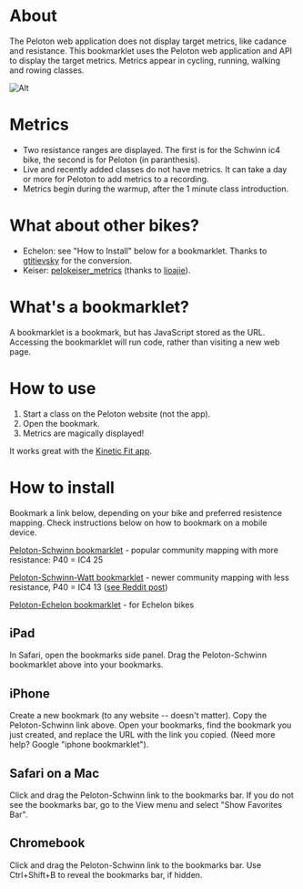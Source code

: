 # About
The Peloton web application does not display target metrics, like cadance and resistance. This bookmarklet uses the Peloton web application and API to display the target metrics. Metrics appear in cycling, running, walking and rowing classes.

![Alt](https://coffeesnip.com/example.jpeg "Peloton class with target metrics")

# Metrics
- Two resistance ranges are displayed. The first is for the Schwinn ic4 bike, the second is for Peloton (in paranthesis).
- Live and recently added classes do not have metrics. It can take a day or more for Peloton to add metrics to a recording.
- Metrics begin during the warmup, after the 1 minute class introduction.

# What about other bikes?
- Echelon: see "How to Install" below for a bookmarklet. Thanks to [gtitievsky](https://github.com/gtitievsky) for the conversion.
- Keiser: [pelokeiser_metrics](https://github.com/lioajie/pelokeiser_metrics) (thanks to [lioajie](https://github.com/lioajie)).

# What's a bookmarklet?
A bookmarklet is a bookmark, but has JavaScript stored as the URL. Accessing the bookmarklet will run code, rather than visiting a new web page.

# How to use
1. Start a class on the Peloton website (not the app).
2. Open the bookmark.
3. Metrics are magically displayed!

It works great with the [Kinetic Fit app](https://www.kinetic.fit).

# How to install
Bookmark a link below, depending on your bike and preferred resistence mapping. Check instructions below on how to bookmark on a mobile device.

[Peloton-Schwinn bookmarklet](javascript:(function()%7Bvar%20rideID%3Dwindow.location.pathname.split(%22%2F%22)%3Bfetch(%22https%3A%2F%2Fapi.onepeloton.com%2Fapi%2Fride%2F%22%2B(rideID%3DrideID%5BrideID.length-1%5D)%2B%22%2Fdetails%3Fstream_source%3Dmultichannel%22%2C%7Bheaders%3A%7Baccept%3A%22application%2Fjson%2C%20text%2Fplain%2C%20*%2F*%22%2C%22accept-language%22%3A%22en-US%22%2C%22peloton-platform%22%3A%22web%22%2C%22sec-fetch-dest%22%3A%22empty%22%2C%22sec-fetch-mode%22%3A%22cors%22%2C%22sec-fetch-site%22%3A%22same-site%22%2C%22x-requested-with%22%3A%22XmlHttpRequest%22%7D%2Creferrer%3A%22https%3A%2F%2Fmembers.onepeloton.com%2Fclasses%2Fplayer%2F%22%2BrideID%2CreferrerPolicy%3A%22no-referrer-when-downgrade%22%2Cbody%3Anull%2Cmethod%3A%22GET%22%2Cmode%3A%22cors%22%2Ccredentials%3A%22include%22%7D).then(function(e)%7Breturn%20e.json()%7D).then(function(e)%7Bvar%20t%3D%5B1%2C1%2C1%2C1%2C1%2C1%2C1%2C1%2C1%2C1%2C1%2C1%2C1%2C1%2C1%2C1%2C1%2C1%2C1%2C1%2C1%2C1%2C1%2C2%2C3%2C4%2C5%2C6%2C7%2C8%2C9%2C11%2C12%2C14%2C15%2C17%2C19%2C20%2C22%2C23%2C25%2C27%2C29%2C31%2C33%2C35%2C38%2C41%2C43%2C46%2C49%2C51%2C52%2C53%2C54%2C55%2C56%2C57%2C58%2C59%2C60%2C61%2C62%2C63%2C64%2C65%2C66%2C67%2C68%2C69%2C70%2C71%2C72%2C73%2C74%2C75%2C76%2C77%2C78%2C79%2C80%2C81%2C82%2C83%2C84%2C85%2C86%2C87%2C88%2C89%2C90%2C91%2C92%2C93%2C94%2C95%2C96%2C97%2C98%2C99%2C100%5D%2Cr%3DNumber(e.ride.duration)%2Cs%3Ddocument.createElement(%22div%22)%3Bs.id%3D%22cadresist%22%2Cs.style%3D%22color%3Awhite%3B%20position%3Aabsolute%3B%20top%3A%205%25%3B%20left%3A36%25%3B%20margin-top%3A%2035px%22%2Cs.innerHTML%3D'%3Cdiv%20id%3D%22cadresisttxt%22%20style%3D%22width%3A100%25%3Bcolor%3Awhite%3Btext-align%3Acenter%3B%22%3Emetrics%20start%20during%20warmup%3C%2Fdiv%3E%3Cdiv%20style%3D%22margin-top%3A10px%3Bwidth%3A100%25%3B%20height%3A2px%3B%20background-color%3A%23555555%22%3E%3Cdiv%20id%3D%22cadresistprogress%22%20style%3D%22width%3A0%25%3Btransition%3A990ms%20linear%3Bheight%3A2px%3Bbackground-color%3Awhite%22%3E%3C%2Fdiv%3E%3C%2Fdiv%3E'%2Cdocument.querySelector(%22div%5Bclass%3D'jw-wrapper%20jw-reset'%5D%22).after(s)%3Bvar%20i%3Ddocument.getElementById(%22cadresisttxt%22)%2Ca%3Ddocument.getElementById(%22cadresistprogress%22)%3Bif(e.target_metrics_data.length)%7Bs.innerHTML%3D%22Class%20does%20not%20have%20target%20metrics.%22%2CsetTimeout(function()%7Bs.innerHTML%3D%22%22%7D%2C5e3)%3Breturn%7Dfor(var%20n%3D%5B%5D%2Cc%3De.target_metrics_data.target_metrics%5B0%5D%2Co%3D1%3Bo%3Ce.target_metrics_data.target_metrics.length%3Bo%2B%2B)%7Bvar%20p%3De.target_metrics_data.target_metrics%5Bo%5D%3Bc.metrics%5B0%5D.upper%3D%3Dp.metrics%5B0%5D.upper%26%26c.metrics%5B0%5D.lower%3D%3Dp.metrics%5B0%5D.lower%26%26c.metrics%5B1%5D.upper%3D%3Dp.metrics%5B1%5D.upper%26%26c.metrics%5B1%5D.lower%3D%3Dp.metrics%5B1%5D.lower%3Fc.offsets.end%3Dp.offsets.end%3A(n.push(c)%2Cc%3Dp)%7Dn.push(p)%2Ce.target_metrics_data.target_metrics%3Dn%3Bvar%20l%2Cd%3Ddocument.querySelector(%22div%5Bclass%3D'player-overlay-wrapper'%5D%22)%3Bnew%20MutationObserver(function%20s(n)%7Bvar%20c%3Ddocument.querySelector(%22p%5Bdata-test-id%3D'time-to-complete'%5D%22)%3Bif(c%26%262%3D%3D(c%3Dc.innerHTML.split(%22%3A%22)).length)for(var%20o%3Dr-(60*Number(c%5B0%5D)%2BNumber(c%5B1%5D))%2BNumber(e.ride.pedaling_start_offset)%2Cp%3D0%3Bp%3Ce.target_metrics_data.target_metrics.length%3Bp%2B%2B)%7Bvar%20l%3De.target_metrics_data.target_metrics%5Bp%5D%3Bif(o%3E%3DNumber(l.offsets.start)%26%26o%3C%3DNumber(l.offsets.end))%7Bif(%22cycling%22%3D%3Dl.segment_type)%7Bfor(var%20d%2Cm%2C_%3D0%3B_%3Cl.metrics.length%3B_%2B%2B)switch(l.metrics%5B_%5D.name)%7Bcase%22resistance%22%3Am%3Dl.metrics%5B_%5D%3Bbreak%3Bcase%22cadence%22%3Ad%3Dl.metrics%5B_%5D%7Di.innerHTML%3D%22cadence%3A%20%22%2Bd.lower%2B%22%20-%20%22%2Bd.upper%2B%22%20%26nbsp%3B%26nbsp%3B%26nbsp%3B%26nbsp%3B%20resistance%3A%20%22%2Bt%5Bm.lower%5D%2B%22%20-%20%22%2Bt%5Bm.upper%5D%2B%22%26nbsp%3B%26nbsp%3B%26nbsp%3B%26nbsp%3B%20(%22%2Bm.lower%2B%22%20-%20%22%2Bm.upper%2B%22)%22%7Dif(%22running%22%3D%3Dl.segment_type)%7Bfor(var%20g%2Cf%2C_%3D0%3B_%3Cl.metrics.length%3B_%2B%2B)switch(l.metrics%5B_%5D.name)%7Bcase%22speed%22%3Ag%3Dl.metrics%5B_%5D%3Bbreak%3Bcase%22incline%22%3Af%3Dl.metrics%5B_%5D%7Di.innerHTML%3D%22speed%3A%20%22%2Bg.lower%2B%22%20-%20%22%2Bg.upper%2B%22%20%26nbsp%3B%26nbsp%3B%26nbsp%3B%26nbsp%3B%20incline%3A%20%22%2Bf.lower%2B%22%20-%20%22%2Bf.upper%7Do%3D%3DNumber(l.offsets.start)%3F(a.style.transition%3D%22none%22%2Ca.style.width%3D%220%25%22)%3A(a.style.transition%3D%22990ms%20linear%22%2Ca.style.width%3DMath.round((o-l.offsets.start)%2F(l.offsets.end-l.offsets.start)*100)%2B%22%25%22)%3Breturn%7D%7D%7D).observe(d%2C%7Battributes%3A!0%2CchildList%3A!0%2Csubtree%3A!0%2CcharacterData%3A!0%7D)%7D)%3B%7D)()%3B) - popular community mapping with more resistance: P40 = IC4 25

[Peloton-Schwinn-Watt bookmarklet](javascript:(function()%7Bvar%20rideID%3Dwindow.location.pathname.split(%22%2F%22)%3Bfetch(%22https%3A%2F%2Fapi.onepeloton.com%2Fapi%2Fride%2F%22%2B(rideID%3DrideID%5BrideID.length-1%5D)%2B%22%2Fdetails%3Fstream_source%3Dmultichannel%22%2C%7Bheaders%3A%7Baccept%3A%22application%2Fjson%2C%20text%2Fplain%2C%20*%2F*%22%2C%22accept-language%22%3A%22en-US%22%2C%22peloton-platform%22%3A%22web%22%2C%22sec-fetch-dest%22%3A%22empty%22%2C%22sec-fetch-mode%22%3A%22cors%22%2C%22sec-fetch-site%22%3A%22same-site%22%2C%22x-requested-with%22%3A%22XmlHttpRequest%22%7D%2Creferrer%3A%22https%3A%2F%2Fmembers.onepeloton.com%2Fclasses%2Fplayer%2F%22%2BrideID%2CreferrerPolicy%3A%22no-referrer-when-downgrade%22%2Cbody%3Anull%2Cmethod%3A%22GET%22%2Cmode%3A%22cors%22%2Ccredentials%3A%22include%22%7D).then(function(e)%7Breturn%20e.json()%7D).then(function(e)%7Bvar%20t%3D%5B1%2C1%2C1%2C1%2C1%2C1%2C1%2C1%2C1%2C1%2C1%2C1%2C1%2C1%2C1%2C1%2C1%2C1%2C1%2C1%2C1%2C1%2C1%2C1%2C1%2C1%2C1%2C1%2C1%2C1%2C2%2C3%2C4%2C5%2C6%2C7%2C8%2C10%2C11%2C13%2C13%2C14%2C15%2C16%2C17%2C18%2C19%2C21%2C22%2C24%2C25%2C27%2C28%2C30%2C31%2C33%2C34%2C36%2C37%2C39%2C40%2C42%2C43%2C45%2C46%2C48%2C49%2C51%2C52%2C54%2C55%2C57%2C58%2C60%2C61%2C63%2C64%2C66%2C67%2C69%2C70%2C72%2C73%2C75%2C76%2C78%2C79%2C81%2C82%2C84%2C85%2C87%2C88%2C90%2C91%2C93%2C94%2C96%2C97%2C99%2C100%5D%2Cr%3DNumber(e.ride.duration)%2Cs%3Ddocument.createElement(%22div%22)%3Bs.id%3D%22cadresist%22%2Cs.style%3D%22color%3Awhite%3B%20position%3Aabsolute%3B%20top%3A%205%25%3B%20left%3A36%25%3B%20margin-top%3A%2035px%22%2Cs.innerHTML%3D'%3Cdiv%20id%3D%22cadresisttxt%22%20style%3D%22width%3A100%25%3Bcolor%3Awhite%3Btext-align%3Acenter%3B%22%3Emetrics%20start%20during%20warmup%3C%2Fdiv%3E%3Cdiv%20style%3D%22margin-top%3A10px%3Bwidth%3A100%25%3B%20height%3A2px%3B%20background-color%3A%23555555%22%3E%3Cdiv%20id%3D%22cadresistprogress%22%20style%3D%22width%3A0%25%3Btransition%3A990ms%20linear%3Bheight%3A2px%3Bbackground-color%3Awhite%22%3E%3C%2Fdiv%3E%3C%2Fdiv%3E'%2Cdocument.querySelector(%22div%5Bclass%3D'jw-wrapper%20jw-reset'%5D%22).after(s)%3Bvar%20i%3Ddocument.getElementById(%22cadresisttxt%22)%2Ca%3Ddocument.getElementById(%22cadresistprogress%22)%3Bif(e.target_metrics_data.length)%7Bs.innerHTML%3D%22Class%20does%20not%20have%20target%20metrics.%22%2CsetTimeout(function()%7Bs.innerHTML%3D%22%22%7D%2C5e3)%3Breturn%7Dfor(var%20n%3D%5B%5D%2Cc%3De.target_metrics_data.target_metrics%5B0%5D%2Co%3D1%3Bo%3Ce.target_metrics_data.target_metrics.length%3Bo%2B%2B)%7Bvar%20p%3De.target_metrics_data.target_metrics%5Bo%5D%3Bc.metrics%5B0%5D.upper%3D%3Dp.metrics%5B0%5D.upper%26%26c.metrics%5B0%5D.lower%3D%3Dp.metrics%5B0%5D.lower%26%26c.metrics%5B1%5D.upper%3D%3Dp.metrics%5B1%5D.upper%26%26c.metrics%5B1%5D.lower%3D%3Dp.metrics%5B1%5D.lower%3Fc.offsets.end%3Dp.offsets.end%3A(n.push(c)%2Cc%3Dp)%7Dn.push(p)%2Ce.target_metrics_data.target_metrics%3Dn%3Bvar%20l%2Cd%3Ddocument.querySelector(%22div%5Bclass%3D'player-overlay-wrapper'%5D%22)%3Bnew%20MutationObserver(function%20s(n)%7Bvar%20c%3Ddocument.querySelector(%22p%5Bdata-test-id%3D'time-to-complete'%5D%22)%3Bif(c%26%262%3D%3D(c%3Dc.innerHTML.split(%22%3A%22)).length)for(var%20o%3Dr-(60*Number(c%5B0%5D)%2BNumber(c%5B1%5D))%2BNumber(e.ride.pedaling_start_offset)%2Cp%3D0%3Bp%3Ce.target_metrics_data.target_metrics.length%3Bp%2B%2B)%7Bvar%20l%3De.target_metrics_data.target_metrics%5Bp%5D%3Bif(o%3E%3DNumber(l.offsets.start)%26%26o%3C%3DNumber(l.offsets.end))%7Bif(%22cycling%22%3D%3Dl.segment_type)%7Bfor(var%20d%2Cm%2C_%3D0%3B_%3Cl.metrics.length%3B_%2B%2B)switch(l.metrics%5B_%5D.name)%7Bcase%22resistance%22%3Am%3Dl.metrics%5B_%5D%3Bbreak%3Bcase%22cadence%22%3Ad%3Dl.metrics%5B_%5D%7Di.innerHTML%3D%22cadence%3A%20%22%2Bd.lower%2B%22%20-%20%22%2Bd.upper%2B%22%20%26nbsp%3B%26nbsp%3B%26nbsp%3B%26nbsp%3B%20resistance%3A%20%22%2Bt%5Bm.lower%5D%2B%22%20-%20%22%2Bt%5Bm.upper%5D%2B%22%26nbsp%3B%26nbsp%3B%26nbsp%3B%26nbsp%3B%20(%22%2Bm.lower%2B%22%20-%20%22%2Bm.upper%2B%22)%22%7Dif(%22running%22%3D%3Dl.segment_type)%7Bfor(var%20g%2Cf%2C_%3D0%3B_%3Cl.metrics.length%3B_%2B%2B)switch(l.metrics%5B_%5D.name)%7Bcase%22speed%22%3Ag%3Dl.metrics%5B_%5D%3Bbreak%3Bcase%22incline%22%3Af%3Dl.metrics%5B_%5D%7Di.innerHTML%3D%22speed%3A%20%22%2Bg.lower%2B%22%20-%20%22%2Bg.upper%2B%22%20%26nbsp%3B%26nbsp%3B%26nbsp%3B%26nbsp%3B%20incline%3A%20%22%2Bf.lower%2B%22%20-%20%22%2Bf.upper%7Do%3D%3DNumber(l.offsets.start)%3F(a.style.transition%3D%22none%22%2Ca.style.width%3D%220%25%22)%3A(a.style.transition%3D%22990ms%20linear%22%2Ca.style.width%3DMath.round((o-l.offsets.start)%2F(l.offsets.end-l.offsets.start)*100)%2B%22%25%22)%3Breturn%7D%7D%7D).observe(d%2C%7Battributes%3A!0%2CchildList%3A!0%2Csubtree%3A!0%2CcharacterData%3A!0%7D)%7D)%3B%7D)()%3B) - newer community mapping with less resistance, P40 = IC4 13 ([see Reddit post](https://www.reddit.com/r/SchwinnIC4_BowflexC6/comments/jyvh3c/determining_peloton_conversion_s/))

[Peloton-Echelon bookmarklet](javascript:(function()%7Bvar%20rideID%3Dwindow.location.pathname.split(%22%2F%22)%3Bfetch(%22https%3A%2F%2Fapi.onepeloton.com%2Fapi%2Fride%2F%22%2B(rideID%3DrideID%5BrideID.length-1%5D)%2B%22%2Fdetails%3Fstream_source%3Dmultichannel%22%2C%7Bheaders%3A%7Baccept%3A%22application%2Fjson%2C%20text%2Fplain%2C%20*%2F*%22%2C%22accept-language%22%3A%22en-US%22%2C%22peloton-platform%22%3A%22web%22%2C%22sec-fetch-dest%22%3A%22empty%22%2C%22sec-fetch-mode%22%3A%22cors%22%2C%22sec-fetch-site%22%3A%22same-site%22%2C%22x-requested-with%22%3A%22XmlHttpRequest%22%7D%2Creferrer%3A%22https%3A%2F%2Fmembers.onepeloton.com%2Fclasses%2Fplayer%2F%22%2BrideID%2CreferrerPolicy%3A%22no-referrer-when-downgrade%22%2Cbody%3Anull%2Cmethod%3A%22GET%22%2Cmode%3A%22cors%22%2Ccredentials%3A%22include%22%7D).then(function(e)%7Breturn%20e.json()%7D).then(function(e)%7Bvar%20t%3D%5B0%2C1%2C2%2C3%2C3%2C4%2C4%2C4%2C5%2C5%2C5%2C6%2C6%2C6%2C7%2C7%2C7%2C8%2C8%2C8%2C9%2C9%2C9%2C10%2C10%2C10%2C11%2C11%2C11%2C12%2C12%2C13%2C13%2C14%2C15%2C15%2C16%2C16%2C17%2C17%2C18%2C18%2C19%2C19%2C20%2C20%2C21%2C21%2C22%2C22%2C23%2C23%2C24%2C24%2C25%2C25%2C25%2C25%2C26%2C26%2C26%2C26%2C27%2C27%2C27%2C27%2C27%2C28%2C28%2C28%2C28%2C28%2C28%2C29%2C29%2C29%2C29%2C29%2C29%2C30%2C30%2C30%2C30%2C30%2C31%2C31%2C31%2C31%2C31%2C31%2C32%2C32%2C32%2C32%2C32%2C32%2C32%2C32%2C32%2C32%2C32%5D%2Cr%3DNumber(e.ride.duration)%2Cs%3Ddocument.createElement(%22div%22)%3Bs.id%3D%22cadresist%22%2Cs.style%3D%22color%3Awhite%3B%20position%3Aabsolute%3B%20top%3A%205%25%3B%20left%3A36%25%3B%20margin-top%3A%2035px%22%2Cs.innerHTML%3D'%3Cdiv%20id%3D%22cadresisttxt%22%20style%3D%22width%3A100%25%3Bcolor%3Awhite%3Btext-align%3Acenter%3B%22%3Emetrics%20start%20during%20warmup%3C%2Fdiv%3E%3Cdiv%20style%3D%22margin-top%3A10px%3Bwidth%3A100%25%3B%20height%3A2px%3B%20background-color%3A%23555555%22%3E%3Cdiv%20id%3D%22cadresistprogress%22%20style%3D%22width%3A0%25%3Btransition%3A990ms%20linear%3Bheight%3A2px%3Bbackground-color%3Awhite%22%3E%3C%2Fdiv%3E%3C%2Fdiv%3E'%2Cdocument.querySelector(%22div%5Bclass%3D'jw-wrapper%20jw-reset'%5D%22).after(s)%3Bvar%20i%3Ddocument.getElementById(%22cadresisttxt%22)%2Ca%3Ddocument.getElementById(%22cadresistprogress%22)%3Bif(e.target_metrics_data.length)%7Bs.innerHTML%3D%22Class%20does%20not%20have%20target%20metrics.%22%2CsetTimeout(function()%7Bs.innerHTML%3D%22%22%7D%2C5e3)%3Breturn%7Dfor(var%20n%3D%5B%5D%2Cc%3De.target_metrics_data.target_metrics%5B0%5D%2Co%3D1%3Bo%3Ce.target_metrics_data.target_metrics.length%3Bo%2B%2B)%7Bvar%20p%3De.target_metrics_data.target_metrics%5Bo%5D%3Bc.metrics%5B0%5D.upper%3D%3Dp.metrics%5B0%5D.upper%26%26c.metrics%5B0%5D.lower%3D%3Dp.metrics%5B0%5D.lower%26%26c.metrics%5B1%5D.upper%3D%3Dp.metrics%5B1%5D.upper%26%26c.metrics%5B1%5D.lower%3D%3Dp.metrics%5B1%5D.lower%3Fc.offsets.end%3Dp.offsets.end%3A(n.push(c)%2Cc%3Dp)%7Dn.push(p)%2Ce.target_metrics_data.target_metrics%3Dn%3Bvar%20l%2Cd%3Ddocument.querySelector(%22div%5Bclass%3D'player-overlay-wrapper'%5D%22)%3Bnew%20MutationObserver(function%20s(n)%7Bvar%20c%3Ddocument.querySelector(%22p%5Bdata-test-id%3D'time-to-complete'%5D%22)%3Bif(c%26%262%3D%3D(c%3Dc.innerHTML.split(%22%3A%22)).length)for(var%20o%3Dr-(60*Number(c%5B0%5D)%2BNumber(c%5B1%5D))%2BNumber(e.ride.pedaling_start_offset)%2Cp%3D0%3Bp%3Ce.target_metrics_data.target_metrics.length%3Bp%2B%2B)%7Bvar%20l%3De.target_metrics_data.target_metrics%5Bp%5D%3Bif(o%3E%3DNumber(l.offsets.start)%26%26o%3C%3DNumber(l.offsets.end))%7Bif(%22cycling%22%3D%3Dl.segment_type)%7Bfor(var%20d%2Cm%2C_%3D0%3B_%3Cl.metrics.length%3B_%2B%2B)switch(l.metrics%5B_%5D.name)%7Bcase%22resistance%22%3Am%3Dl.metrics%5B_%5D%3Bbreak%3Bcase%22cadence%22%3Ad%3Dl.metrics%5B_%5D%7Di.innerHTML%3D%22cadence%3A%20%22%2Bd.lower%2B%22%20-%20%22%2Bd.upper%2B%22%20%26nbsp%3B%26nbsp%3B%26nbsp%3B%26nbsp%3B%20resistance%3A%20%22%2Bt%5Bm.lower%5D%2B%22%20-%20%22%2Bt%5Bm.upper%5D%2B%22%26nbsp%3B%26nbsp%3B%26nbsp%3B%26nbsp%3B%20(%22%2Bm.lower%2B%22%20-%20%22%2Bm.upper%2B%22)%22%7Dif(%22running%22%3D%3Dl.segment_type)%7Bfor(var%20g%2Cf%2C_%3D0%3B_%3Cl.metrics.length%3B_%2B%2B)switch(l.metrics%5B_%5D.name)%7Bcase%22speed%22%3Ag%3Dl.metrics%5B_%5D%3Bbreak%3Bcase%22incline%22%3Af%3Dl.metrics%5B_%5D%7Di.innerHTML%3D%22speed%3A%20%22%2Bg.lower%2B%22%20-%20%22%2Bg.upper%2B%22%20%26nbsp%3B%26nbsp%3B%26nbsp%3B%26nbsp%3B%20incline%3A%20%22%2Bf.lower%2B%22%20-%20%22%2Bf.upper%7Do%3D%3DNumber(l.offsets.start)%3F(a.style.transition%3D%22none%22%2Ca.style.width%3D%220%25%22)%3A(a.style.transition%3D%22990ms%20linear%22%2Ca.style.width%3DMath.round((o-l.offsets.start)%2F(l.offsets.end-l.offsets.start)*100)%2B%22%25%22)%3Breturn%7D%7D%7D).observe(d%2C%7Battributes%3A!0%2CchildList%3A!0%2Csubtree%3A!0%2CcharacterData%3A!0%7D)%7D)%3B%7D)()%3B) - for Echelon bikes

## iPad
In Safari, open the bookmarks side panel. Drag the Peloton-Schwinn bookmarklet above into your bookmarks.

## iPhone
Create a new bookmark (to any website -- doesn't matter). Copy the Peloton-Schwinn link above. Open your bookmarks, find the bookmark you just created, and replace the URL with the link you copied. (Need more help? Google "iphone bookmarklet").

## Safari on a Mac
Click and drag the Peloton-Schwinn link to the bookmarks bar. If you do not see the bookmarks bar, go to the View menu and select "Show Favorites Bar".

## Chromebook
Click and drag the Peloton-Schwinn link to the bookmarks bar. Use Ctrl+Shift+B to reveal the bookmarks bar, if hidden.


